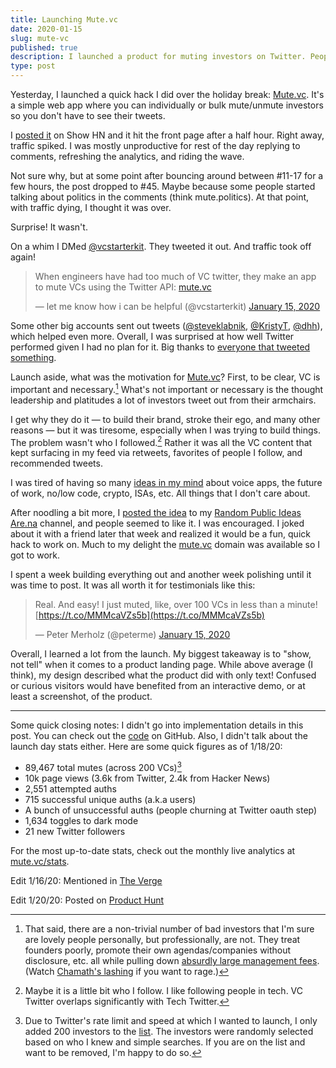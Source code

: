 ```yaml
---
title: Launching Mute.vc
date: 2020-01-15
slug: mute-vc
published: true
description: I launched a product for muting investors on Twitter. People talked about it.
type: post
---
```


Yesterday, I launched a quick hack I did over the holiday break: [Mute.vc](https://mute.vc). It's a simple web app where you can individually or bulk mute/unmute investors so you don't have to see their tweets.

I [posted it](https://news.ycombinator.com/item?id=22044945) on Show HN and it hit the front page after a half hour. Right away, traffic spiked. I was mostly unproductive for rest of the day replying to comments, refreshing the analytics, and riding the wave.

Not sure why, but at some point after bouncing around between #11-17 for a few hours, the post dropped to #45. Maybe because some people started talking about politics in the comments (think mute.politics). At that point, with traffic dying, I thought it was over.

Surprise! It wasn't.

On a whim I DMed [@vcstarterkit](https://twitter.com/vcstarterkit). They tweeted it out. And traffic took off again!

> When engineers have had too much of VC twitter, they make an app to mute VCs
using the Twitter API: [mute.vc](https://mute.vc)
>
> — let me know how i can be helpful (@vcstarterkit) [January 15, 2020](https://twitter.com/vcstarterkit/status/1217241074155962368)

Some other big accounts sent out tweets ([@steveklabnik](https://twitter.com/steveklabnik/status/1217111081077874689), [@KristyT](https://twitter.com/KristyT/status/1217255843273461760), [@dhh](https://twitter.com/dhh/status/1219302297928224768)), which helped even more. Overall, I was surprised at how well Twitter performed given I had no plan for it. Big thanks to [everyone that tweeted something](https://twitter.com/search?q=mute.vc%20since%3A2020-01-13%20until%3A2020-01-18).

Launch aside, what was the motivation for [Mute.vc](https://mute.vc)? First, to be clear, VC is important and necessary.[^1] What's not important or necessary is the thought leadership and platitudes a lot of investors tweet out from their armchairs.

I get why they do it — to build their brand, stroke their ego, and many other reasons — but it was tiresome, especially when I was trying to build things. The problem wasn't who I followed.[^2] Rather it was all the VC content that kept surfacing in my feed via retweets, favorites of people I follow, and recommended tweets.

I was tired of having so many [ideas in my mind](http://paulgraham.com/top.html) about voice apps, the future of work, no/low code, crypto, ISAs, etc. All things that I don't care about.

After noodling a bit more, I [posted the idea](https://www.are.na/block/5698385) to my [Random Public Ideas](https://www.are.na/tom-meagher/random-public-ideas) [Are.na](https://www.are.na/) channel, and people seemed to like it. I was encouraged. I joked about it with a friend later that week and realized it would be a fun, quick hack to work on. Much to my delight the [mute.vc](https://mute.vc) domain was available so I got to work.

I spent a week building everything out and another week polishing until it was time to post. It was all worth it for testimonials like this:

> Real. And easy! I just muted, like, over 100 VCs in less than a minute! [https://t.co/MMMcaVZs5b](https://t.co/MMMcaVZs5b)
>
> — Peter Merholz (@peterme) [January 15, 2020](https://twitter.com/peterme/status/1217264622266277888)

Overall, I learned a lot from the launch. My biggest takeaway is to "show, not tell" when it comes to a product landing page. While above average (I think), my design described what the product did with only text! Confused or curious visitors would have benefited from an interactive demo, or at least a screenshot, of the product.

***

Some quick closing notes: I didn't go into implementation details in this post. You can check out the [code](https://github.com/tmm/mute.vc) on GitHub. Also, I didn't talk about the launch day stats either. Here are some quick figures as of 1/18/20:

-   89,467 total mutes (across 200 VCs)[^3]
-   10k page views (3.6k from Twitter, 2.4k from Hacker News)
-   2,551 attempted auths
-   715 successful unique auths (a.k.a users)
-   A bunch of unsuccessful auths (people churning at Twitter oauth step)
-   1,634 toggles to dark mode
-   21 new Twitter followers

For the most up-to-date stats, check out the monthly live analytics at [mute.vc/stats](https://mute.vc/stats).

Edit 1/16/20: Mentioned in [The Verge](https://www.theverge.com/interface/2020/1/16/21067483/chris-evans-starting-point-vanity-project-captain-america-democracy)

Edit 1/20/20: Posted on [Product Hunt](https://www.producthunt.com/posts/mute-vc)

[^1]: That said, there are a non-trivial number of bad investors that I'm sure are lovely people personally, but professionally, are not. They treat founders poorly, promote their own agendas/companies without disclosure, etc. all while pulling down [absurdly large management fees](https://hbr.org/2014/08/venture-capitalists-get-paid-well-to-lose-money). (Watch [Chamath's lashing](https://www.cnbc.com/2018/10/10/start-up-economy-is-a-ponzi-scheme-says-chamath-palihapitiya.html) if you want to rage.)

[^2]: Maybe it is a little bit who I follow. I like following people in tech. VC Twitter overlaps significantly with Tech Twitter.

[^3]: Due to Twitter's rate limit and speed at which I wanted to launch, I only added 200 investors to the [list](https://twitter.com/awkweb/lists/investors). The investors were randomly selected based on who I knew and simple searches. If you are on the list and want to be removed, I'm happy to do so.

